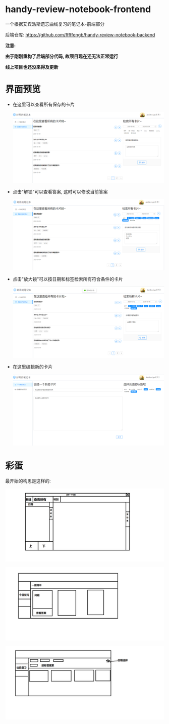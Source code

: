 # handy-review-notebook-frontend

一个根据艾宾浩斯遗忘曲线复习的笔记本-前端部分

后端仓库: https://github.com/fffffengb/handy-review-notebook-backend

**注意:** 

**由于刚刚重构了后端部分代码, 故项目现在还无法正常运行**

**线上项目也还没来得及更新**

# 界面预览

- 在这里可以查看所有保存的卡片

  ![avatar](ImageInREADME\AllFile.png)

- 点击"解锁"可以查看答案, 这时可以修改当前答案

  ![avatar](ImageInREADME/AllFile2.png)

- 点击"放大镜"可以按日期和标签检索所有符合条件的卡片

  ![avatar](ImageInREADME/AllFile3.png)

- 在这里编辑新的卡片

  ![avatar](ImageInREADME/NewFile.png)




# 彩蛋

最开始的构思是这样的:

![avatar](ImageInREADME/方便复习的笔记本概念图.png)

![avatar](ImageInREADME/今日复习.png)

![avatar](ImageInREADME/往日回顾.png)



